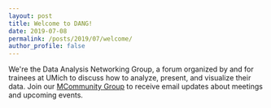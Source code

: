```yaml
---
layout: post
title: Welcome to DANG!
date: 2019-07-08
permalink: /posts/2019/07/welcome/
author_profile: false
---
```


We're the Data Analysis Networking Group, a forum organized by and for trainees at UMich to discuss how to analyze, present, and visualize their data.
Join our [MCommunity Group](https://mcommunity.umich.edu/#group:umich%20dang) to receive email updates about meetings and upcoming events.

